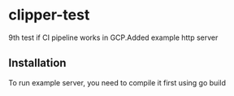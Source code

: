 # clipper-test
9th test if CI pipeline works in GCP.Added example http server
## Installation
To run example server, you need to compile it first using go build
